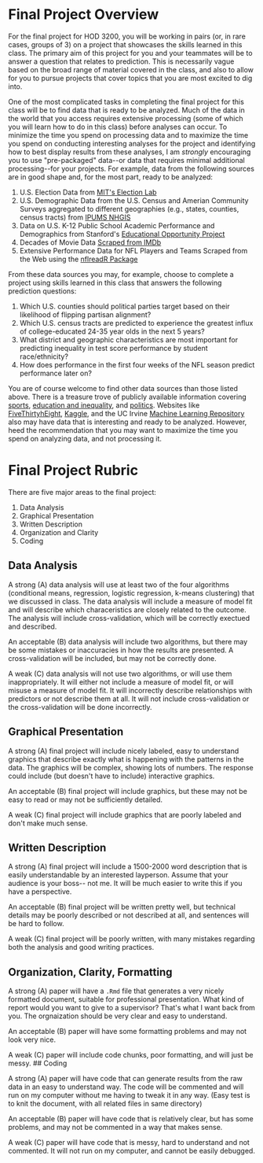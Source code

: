 # Final Project Overview

For the final project for HOD 3200, you will be working in pairs (or, in rare cases, groups of 3) on a project that showcases the skills learned in this class. The primary aim of this project for you and your teammates will be to answer a question that relates to prediction. This is necessarily vague based on the broad range of material covered in the class, and also to allow for you to pursue projects that cover topics that you are most excited to dig into.

One of the most complicated tasks in completing the final project for this class will be to find data that is ready to be analyzed. Much of the data in the world that you access requires extensive processing (some of which you will learn how to do in this class) before analyses can occur. To minimize the time you spend on processing data and to maximize the time you spend on conducting interesting analyses for the project and identifying how to best display results from these analyses, I am *strongly* encouraging you to use "pre-packaged" data--or data that requires minimal additional processing--for your projects. For example, data from the following sources are in good shape and, for the most part, ready to be analyzed:

1. U.S. Election Data from [MIT's Election Lab](https://electionlab.mit.edu/data)
2. U.S. Demographic Data from the U.S. Census and Amerian Community Surveys aggregated to different geographies (e.g., states, counties, census tracts) from [IPUMS NHGIS](https://www.nhgis.org/)
3. Data on U.S. K-12 Public School Academic Performance and Demographics from Stanford's [Educational Opportunity Project](https://edopportunity.org/get-the-data/seda-archive-downloads/)
4. Decades of Movie Data [Scraped from IMDb](https://www.kaggle.com/datasets/danielgrijalvas/movies?select=movies.csv)
5. Extensive Performance Data for NFL Players and Teams Scraped from the Web using the [nflreadR Package](https://github.com/nflverse/nflreadr)

From these data sources you may, for example, choose to complete a project using skills learned in this class that answers the following prediction questions:

1. Which U.S. counties should political parties target based on their likelihood of flipping partisan alignment?
2. Which U.S. census tracts are predicted to experience the greatest influx of college-educated 24-35 year olds in the next 5 years?
3. What district and geographic characteristics are most important for predicting inequality in test score performance by student race/ethnicity?
4. How does performance in the first four weeks of the NFL season predict performance later on?

You are of course welcome to find other data sources than those listed above. There is a treasure trove of publicly available information covering [sports](https://cran.r-project.org/web/views/SportsAnalytics.html), [education and inequality](https://ocrdata.ed.gov/resources/downloaddatafile), and [politics](https://data.fivethirtyeight.com/). Websites like [FiveThirtyhEight](https://data.fivethirtyeight.com/), [Kaggle](https://www.kaggle.com/), and the UC Irvine [Machine Learning Repository](https://archive.ics.uci.edu/datasets) also may have data that is interesting and ready to be analyzed. However, heed the recommendation that you may want to maximize the time you spend on analyzing data, and not processing it.

# Final Project Rubric

There are five major areas to the final project:

1.  Data Analysis
2.  Graphical Presentation
3.  Written Description
4.  Organization and Clarity
5.  Coding

## Data Analysis

A strong (A) data analysis will use at least two of the four algorithms (conditional means, regression, logistic regression, k-means clustering) that we discussed in class. The data analysis will include a measure of model fit and will describe which characeristics are closely related to the outcome. The analysis will include cross-validation, which will be correctly exectued and described.

An acceptable (B) data analysis will include two algorithms, but there may be some mistakes or inaccuracies in how the results are presented. A cross-validation will be included, but may not be correctly done.

A weak (C) data analysis will not use two algorithms, or will use them inappropriately. It will either not include a measure of model fit, or will misuse a measure of model fit. It will incorrectly describe relationships with predictors or not describe them at all. It will not include cross-validation or the cross-validation will be done incorrectly.

## Graphical Presentation

A strong (A) final project will include nicely labeled, easy to understand graphics that describe exactly what is happening with the patterns in the data. The graphics will be complex, showing lots of numbers. The response could include (but doesn't have to include) interactive graphics.

An acceptable (B) final project will include graphics, but these may not be easy to read or may not be sufficiently detailed.

A weak (C) final project will include graphics that are poorly labeled and don't make much sense.

## Written Description

A strong (A) final project will include a 1500-2000 word description that is easily understandable by an interested layperson. Assume that your audience is your boss-- not me. It will be much easier to write this if you have a perspective.

An acceptable (B) final project will be written pretty well, but technical details may be poorly described or not described at all, and sentences will be hard to follow.

A weak (C) final project will be poorly written, with many mistakes regarding both the analysis and good writing practices.

## Organization, Clarity, Formatting

A strong (A) paper will have a `.Rmd` file that generates a very nicely formatted document, suitable for professional presentation. What kind of report would you want to give to a supervisor? That's what I want back from you. The orgnaization should be very clear and easy to understand.

An acceptable (B) paper will have some formatting problems and may not look very nice.

A weak (C) paper will include code chunks, poor formatting, and will just be messy. \## Coding

A strong (A) paper will have code that can generate results from the raw data in an easy to understand way. The code will be commented and will run on my computer without me having to tweak it in any way. (Easy test is to knit the document, with all related files in same directory)

An acceptable (B) paper will have code that is relatively clear, but has some problems, and may not be commented in a way that makes sense.

A weak (C) paper will have code that is messy, hard to understand and not commented. It will not run on my computer, and cannot be easily debugged.